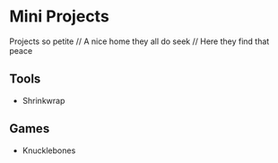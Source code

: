 # Mini Projects
Projects so petite //
A nice home they all do seek //
Here they find that peace

## Tools
- Shrinkwrap

## Games
- Knucklebones
